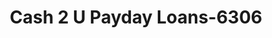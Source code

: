 ---
f_zip-code: 23970
f_state-code: VA
title: Cash 2 U Payday Loans-6306
f_phone: 434-447-2090
f_city-only: South Hill
f_address: 504 E Atlantic Street South Hill
f_location-unique-id: '6306'
slug: cash-2-u-payday-loans-6306
updated-on: '2024-05-30T13:46:58.046Z'
created-on: '2024-05-30T13:36:59.803Z'
published-on: '2024-05-30T13:54:32.469Z'
f_city-state: cms/city/south-hill-va.md
f_company: cms/company/cash-2-u-payday-loans.md
f_state: cms/state/virginia.md
layout: '[payday-loan].html'
tags: payday-loan
---